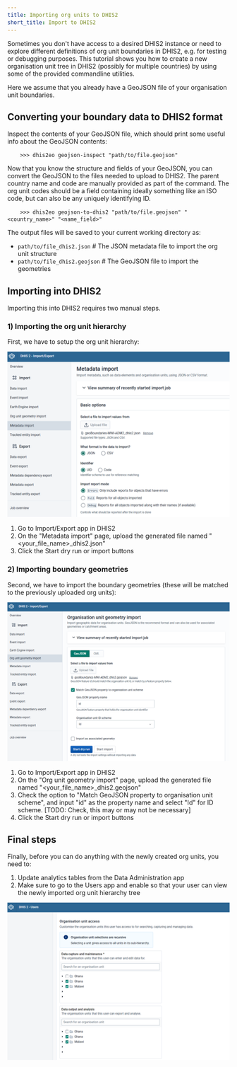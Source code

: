 ```yaml
---
title: Importing org units to DHIS2
short_title: Import to DHIS2
---
```


Sometimes you don't have access to a desired DHIS2 instance or need to explore different definitions of org unit boundaries in DHIS2, e.g. for testing or debugging purposes. This tutorial shows you how to create a new organisation unit tree in DHIS2 (possibly for multiple countries) by using some of the provided commandline utilities.

Here we assume that you already have a GeoJSON file of your organisation unit boundaries. 

## Converting your boundary data to DHIS2 format

Inspect the contents of your GeoJSON file, which should print some useful info about the GeoJSON contents:

        >>> dhis2eo geojson-inspect "path/to/file.geojson"

Now that you know the structure and fields of your GeoJSON, you can convert the GeoJSON to the files needed
to upload to DHIS2. The parent country name and code are manually provided as part of the command. The org unit codes should be a field containing ideally something like an ISO code, but can also be any uniquely identifying ID.

        >>> dhis2eo geojson-to-dhis2 "path/to/file.geojson" "<country_name>" "<name_field>"

The output files will be saved to your current working directory as:

- `path/to/file_dhis2.json` # The JSON metadata file to import the org unit structure
- `path/to/file_dhis2.geojson` # The GeoJSON file to import the geometries

## Importing into DHIS2

Importing this into DHIS2 requires two manual steps.

### 1) Importing the org unit hierarchy

First, we have to setup the org unit hierarchy:

![Importing org unit hierarchy](images/dhis2-orgunits-import-metadata.png)

1. Go to Import/Export app in DHIS2
2. On the "Metadata import" page, upload the generated file named "<your_file_name>\_dhis2.json"
3. Click the Start dry run or import buttons

### 2) Importing boundary geometries

Second, we have to import the boundary geometries (these will be matched to the previously uploaded org units):

![Importing org unit geometries](images/dhis2-orgunits-import-geoms.png)

1. Go to Import/Export app in DHIS2
2. On the "Org unit geometry import" page, upload the generated file named "<your_file_name>\_dhis2.geojson"
3. Check the option to "Match GeoJSON property to organisation unit scheme", and input "id" as the property name and select "Id" for ID scheme. [TODO: Check, this may or may not be necessary]
4. Click the Start dry run or import buttons

## Final steps

Finally, before you can do anything with the newly created org units, you need to:

1. Update analytics tables from the Data Administration app
2. Make sure to go to the Users app and enable so that your user can view the newly imported org unit hierarchy tree

![User's access to orgunization units](images/dhis2-user-orgunits.png)
